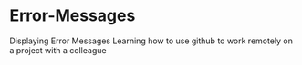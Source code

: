 # Error-Messages
Displaying Error Messages
Learning how to use github to work remotely on a project with a colleague
